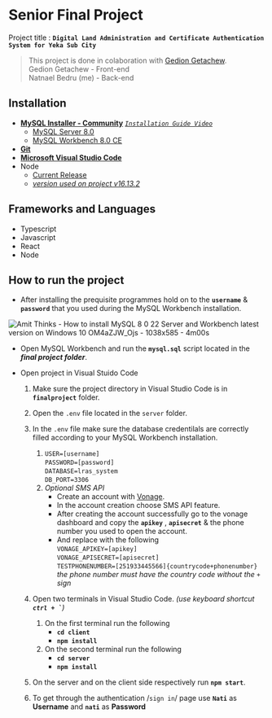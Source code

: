 # Senior Final Project

Project title : **`Digital Land Administration and Certificate Authentication System for Yeka Sub City`**
> This project is done in colaboration with [Gedion Getachew](https://github.com/gedion24).
> <br /> Gedion Getachew - Front-end
> <br /> Natnael Bedru (me) - Back-end

## Installation

- [**MySQL Installer - Community**](https://dev.mysql.com/downloads/installer/) [_`Installation Guide Video`_](https://www.youtube.com/watch?v=OM4aZJW_Ojs)
  - [MySQL Server 8.0](https://dev.mysql.com/downloads/mysql/)
  - [MySQL Workbench 8.0 CE](https://dev.mysql.com/downloads/workbench/)
- [**Git**](https://gitforwindows.org/)
- [**Microsoft Visual Studio Code**](https://code.visualstudio.com/)
- Node
  - [Current Release](https://nodejs.org/en/)
  - [_version used on project v16.13.2_](https://nodejs.org/download/release/v16.13.2/)

## Frameworks and Languages

- Typescript
- Javascript
- React
- Node

## How to run the project

- After installing the prequisite programmes hold on to the **`username`** & **`password`** that you used during the MySQL Workbench installation.
  </br>

![Amit Thinks - How to install MySQL 8 0 22 Server and Workbench latest version on Windows 10  OM4aZJW_Ojs - 1038x585 - 4m00s](https://user-images.githubusercontent.com/116979329/221814384-8ebb99b2-40a4-4dac-a5f3-b658415747fd.png)

- Open MySQL Workbench and run the **`mysql.sql`** script located in the **_final project folder_**.
- Open project in Visual Stuido Code

  1. Make sure the project directory in Visual Studio Code is in **`finalproject`** folder.
  2. Open the `.env` file located in the `server` folder.
  3. In the `.env` file make sure the database credentilals are correctly filled according to your MySQL Workbench installation.

     1. `USER=[username]`<br>
        `PASSWORD=[password]`<br>
        `DATABASE=lras_system`<br>
        `DB_PORT=3306`<br>
     2. _Optional SMS API_ <br>
        - Create an account with [Vonage](https://ui.idp.vonage.com/ui/auth/registration?utm_campaign=referral&attribution_campaign=referral&icid=tryitfree_comm-apis_nexmodashbdfreetrialsignup_btn).
        - In the account creation choose SMS API feature.
        - After creating the account successfully go to the vonage dashboard and copy the **`apikey`** , **`apisecret`** & the phone number you used to open the account.
        - And replace with the following <br>
          `VONAGE_APIKEY=[apikey]` <br>
          `VONAGE_APISECRET=[apisecret]` <br>
          `TESTPHONENUMBER=[251933445566]{countrycode+phonenumber}` <br> _the phone number must have the country code without the `+` sign_

  4. Open two terminals in Visual Studio Code. _(use keyboard shortcut **<code>ctrl + `</code>**)_
     1. On the first terminal run the following
        - **`cd client`**
        - **`npm install`**
     2. On the second terminal run the following
        - **`cd server`**
        - **`npm install`**
  5. On the server and on the client side respectively run **`npm start`**.
  6. To get through the authentication /`sign in`/ page use **`Nati`** as **Username** and **`nati`** as **Password**
